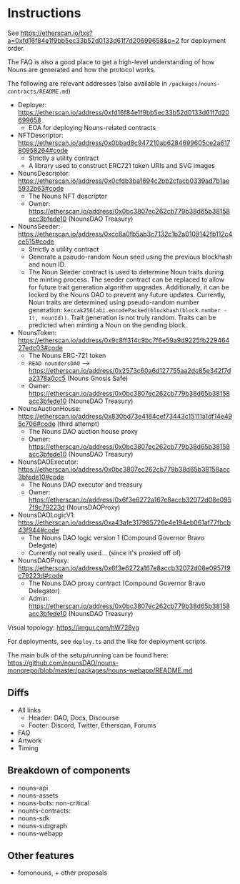 # Instructions
See https://etherscan.io/txs?a=0xfd16f84e1f9bb5ec33b52d0133d61f7d20699658&p=2 for deployment order.

The FAQ is also a good place to get a high-level understanding of how Nouns are generated and how the protocol works.

The following are relevant addresses (also available in `/packages/nouns-contracts/README.md`)
- Deployer: https://etherscan.io/address/0xfd16f84e1f9bb5ec33b52d0133d61f7d20699658
  - EOA for deploying Nouns-related contracts
- NFTDescriptor: https://etherscan.io/address/0x0bbad8c947210ab6284699605ce2a61780958264#code
  - Strictly a utility contract
  - A library used to construct ERC721 token URIs and SVG images
- NounsDescriptor: https://etherscan.io/address/0x0cfdb3ba1694c2bb2cfacb0339ad7b1ae5932b63#code
  - The Nouns NFT descriptor
  - Owner: https://etherscan.io/address/0x0bc3807ec262cb779b38d65b38158acc3bfede10 (NounsDAO Treasury)
- NounsSeeder: https://etherscan.io/address/0xcc8a0fb5ab3c7132c1b2a0109142fb112c4ce515#code
  - Strictly a utility contract
  - Generate a pseudo-random Noun seed using the previous blockhash and noun ID.
  - The Noun Seeder contract is used to determine Noun traits during the minting process. The seeder contract can be replaced to allow for future trait generation algorithm upgrades. Additionally, it can be locked by the Nouns DAO to prevent any future updates. Currently, Noun traits are determined using pseudo-random number generation: `keccak256(abi.encodePacked(blockhash(block.number - 1), nounId))`. Trait generation is not truly random. Traits can be predicted when minting a Noun on the pending block.
- NounsToken: https://etherscan.io/address/0x9c8ff314c9bc7f6e59a9d9225fb22946427edc03#code
  - The Nouns ERC-721 token
  - `READ noundersDAO` --> https://etherscan.io/address/0x2573c60a6d127755aa2dc85e342f7da2378a0cc5 (Nouns Gnosis Safe)
  - Owner: https://etherscan.io/address/0x0bc3807ec262cb779b38d65b38158acc3bfede10 (NounsDAO Treasury)
- NounsAuctionHouse: https://etherscan.io/address/0x830bd73e4184cef73443c15111a1df14e495c706#code (third attempt)
  - The Nouns DAO auction house proxy
  - Owner: https://etherscan.io/address/0x0bc3807ec262cb779b38d65b38158acc3bfede10 (NounsDAO Treasury)
- NounsDAOExecutor: https://etherscan.io/address/0x0bc3807ec262cb779b38d65b38158acc3bfede10#code
  - The Nouns DAO executor and treasury
  - Owner: https://etherscan.io/address/0x6f3e6272a167e8accb32072d08e0957f9c79223d (NounsDAOProxy)
- NounsDAOLogicV1: https://etherscan.io/address/0xa43afe317985726e4e194eb061af77fbcb43f944#code
  - The Nouns DAO logic version 1 (Compound Governor Bravo Delegate)
  - Currently not really used... (since it's proxied off of)
- NounsDAOProxy: https://etherscan.io/address/0x6f3e6272a167e8accb32072d08e0957f9c79223d#code
  - The Nouns DAO proxy contract (Compound Governor Bravo Delegator)
  - Admin: https://etherscan.io/address/0x0bc3807ec262cb779b38d65b38158acc3bfede10 (NounsDAO Treasury)

Visual topology: https://imgur.com/hW728yg

For deployments, see `deploy.ts` and the like for deployment scripts.

The main bulk of the setup/running can be found here: https://github.com/nounsDAO/nouns-monorepo/blob/master/packages/nouns-webapp/README.md

## Diffs
- All links
  - Header: DAO, Docs, Discourse
  - Footer: Discord, Twitter, Etherscan, Forums
- FAQ
- Artwork
- Timing

## Breakdown of components
- nouns-api
- nouns-assets
- nouns-bots: non-critical
- nounts-contracts:
- nouns-sdk
- nouns-subgraph
- nouns-webapp

## Other features
- fomonouns, + other proposals
